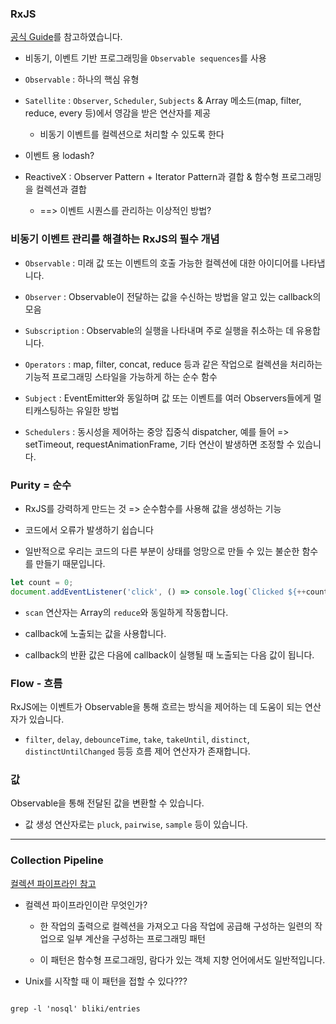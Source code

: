 ### RxJS

[공식 Guide](https://rxjs.dev/guide/overview)를 참고하였습니다. 


- 비동기, 이벤트 기반 프로그래밍을 `Observable sequences`를 사용

- `Observable` : 하나의 핵심 유형 

- `Satellite` : `Observer`, `Scheduler`, `Subjects` & Array 메소드(map, filter, reduce, every 등)에서 영감을 받은 연산자를 제공 
  - 비동기 이벤트를 컬렉션으로 처리할 수 있도록 한다

- 이벤트 용 lodash?

- ReactiveX : Observer Pattern + Iterator Pattern과 결합 & 함수형 프로그래밍을 컬렉션과 결합

  - ==> 이벤트 시퀀스를 관리하는 이상적인 방법?

### 비동기 이벤트 관리를 해결하는 RxJS의 필수 개념

- `Observable` : 미래 값 또는 이벤트의 호출 가능한 컬렉션에 대한 아이디어를 나타냅니다. 

- `Observer` : Observable이 전달하는 값을 수신하는 방법을 알고 있는 callback의 모음 

- `Subscription` : Observable의 실행을 나타내며 주로 실행을 취소하는 데 유용합니다. 

- `Operators` : map, filter, concat, reduce 등과 같은 작업으로 컬렉션을 처리하는 기능적 프로그래밍 스타일을 가능하게 하는 순수 함수 

- `Subject` : EventEmitter와 동일하며 값 또는 이벤트를 여러 Observers들에게 멀티캐스팅하는 유일한 방법

- `Schedulers` : 동시성을 제어하는 중앙 집중식 dispatcher, 예를 들어 => setTimeout, requestAnimationFrame, 기타 연산이 발생하면 조정할 수 있습니다. 

### Purity = 순수

- RxJS를 강력하게 만드는 것 => 순수함수를 사용해 값을 생성하는 기능 

- 코드에서 오류가 발생하기 쉽습니다

- 일반적으로 우리는 코드의 다른 부분이 상태를 엉망으로 만들 수 있는 불순한 함수를 만들기 때문입니다. 

```javascript
let count = 0;
document.addEventListener('click', () => console.log(`Clicked ${++count} times`));
```

- `scan` 연산자는 Array의 `reduce`와 동일하게 작동합니다. 

- callback에 노출되는 값을 사용합니다. 

- callback의 반환 값은 다음에 callback이 실행될 때 노출되는 다음 값이 됩니다. 

### Flow - 흐름 

RxJS에는 이벤트가 Observable을 통해 흐르는 방식을 제어하는 데 도움이 되는 연산자가 있습니다. 

- `filter`, `delay`, `debounceTime`, `take`, `takeUntil`, `distinct`, `distinctUntilChanged` 등등 흐름 제어 연산자가 존재합니다. 

### 값 

Observable을 통해 전달된 값을 변환할 수 있습니다. 

- 값 생성 연산자로는 `pluck`, `pairwise`, `sample` 등이 있습니다. 

---

### Collection Pipeline 

[컬렉션 파이프라인 참고](https://martinfowler.com/articles/collection-pipeline/#NestedOperatorExpressions)

- 컬렉션 파이프라인이란 무엇인가?

  - 한 작업의 출력으로 컬렉션을 가져오고 다음 작업에 공급해 구성하는 일련의 작업으로 일부 계산을 구성하는 프로그래밍 패턴 

  - 이 패턴은 함수형 프로그래밍, 람다가 있는 객체 지향 언어에서도 일반적입니다. 

- Unix를 시작할 때 이 패턴을 접할 수 있다???

```shell

grep -l 'nosql' bliki/entries





```






